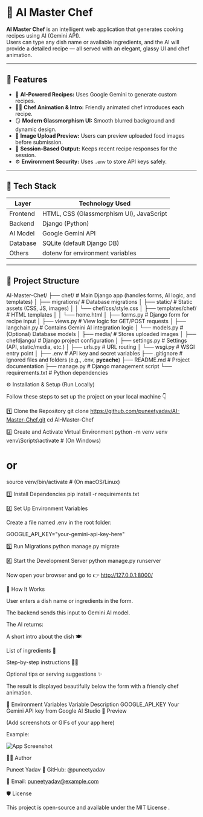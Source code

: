 # 🍳 AI Master Chef

**AI Master Chef** is an intelligent web application that generates cooking recipes using AI (Gemini API).  
Users can type any dish name or available ingredients, and the AI will provide a detailed recipe — all served with an elegant, glassy UI and chef animation.

---

## 🚀 Features

- 🧠 **AI-Powered Recipes:** Uses Google Gemini to generate custom recipes.  
- 🧑‍🍳 **Chef Animation & Intro:** Friendly animated chef introduces each recipe.  
- 🪞 **Modern Glassmorphism UI:** Smooth blurred background and dynamic design.  
- 📸 **Image Upload Preview:** Users can preview uploaded food images before submission.  
- 💾 **Session-Based Output:** Keeps recent recipe responses for the session.  
- ⚙️ **Environment Security:** Uses `.env` to store API keys safely.

---

## 🧩 Tech Stack

| Layer | Technology Used |
|-------|------------------|
| Frontend | HTML, CSS (Glassmorphism UI), JavaScript |
| Backend | Django (Python) |
| AI Model | Google Gemini API |
| Database | SQLite (default Django DB) |
| Others | dotenv for environment variables |

---

## 📁 Project Structure

AI-Master-Chef/
├── chef/                     # Main Django app (handles forms, AI logic, and templates)
│   ├── migrations/           # Database migrations
│   ├── static/               # Static assets (CSS, JS, images)
│   │   └── chef/css/style.css
│   ├── templates/chef/       # HTML templates
│   │   └── home.html
│   ├── forms.py              # Django form for recipe input
│   ├── views.py              # View logic for GET/POST requests
│   ├── langchain.py          # Contains Gemini AI integration logic
│   └── models.py             # (Optional) Database models
│
├── media/                    # Stores uploaded images
│
├── chefdjango/               # Django project configuration
│   ├── settings.py           # Settings (API, static/media, etc.)
│   ├── urls.py               # URL routing
│   └── wsgi.py               # WSGI entry point
│
├── .env                      # API key and secret variables
├── .gitignore                # Ignored files and folders (e.g., .env, __pycache__)
├── README.md                 # Project documentation
├── manage.py                 # Django management script
└── requirements.txt           # Python dependencies

⚙️ Installation & Setup (Run Locally)

Follow these steps to set up the project on your local machine 👇

1️⃣ Clone the Repository
git clone https://github.com/puneetyadav/AI-Master-Chef.git
cd AI-Master-Chef

2️⃣ Create and Activate Virtual Environment
python -m venv venv
venv\Scripts\activate   # (On Windows)
# or
source venv/bin/activate  # (On macOS/Linux)

3️⃣ Install Dependencies
pip install -r requirements.txt

4️⃣ Set Up Environment Variables

Create a file named .env in the root folder:

GOOGLE_API_KEY="your-gemini-api-key-here"

5️⃣ Run Migrations
python manage.py migrate

6️⃣ Start the Development Server
python manage.py runserver


Now open your browser and go to 👉 http://127.0.0.1:8000/

🧠 How It Works

User enters a dish name or ingredients in the form.

The backend sends this input to Gemini AI model.

The AI returns:

A short intro about the dish 🍽️

List of ingredients 🥦

Step-by-step instructions 👨‍🍳

Optional tips or serving suggestions ✨

The result is displayed beautifully below the form with a friendly chef animation.

🧾 Environment Variables
Variable	Description
GOOGLE_API_KEY	Your Gemini API key from Google AI Studio
📸 Preview

(Add screenshots or GIFs of your app here)

Example:

![App Screenshot](https://your-screenshot-link.com/demo.png)

👨‍💻 Author

Puneet Yadav
💼 GitHub: @puneetyadav

📧 Email: puneetyadav@example.com

🛡️ License

This project is open-source and available under the MIT License
.
